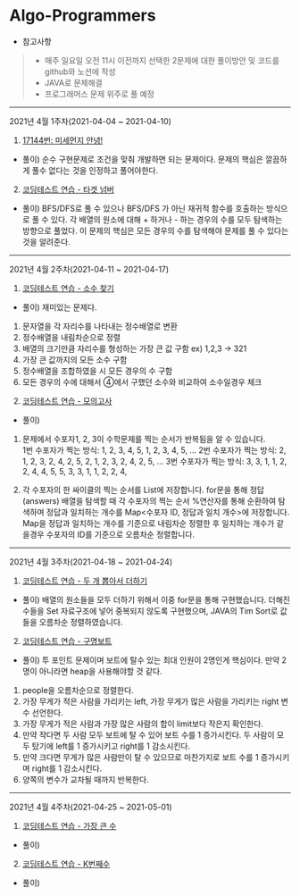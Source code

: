 # Algo-Programmers


* 참고사항
> + 매주 일요일 오전 11시 이전까지 선택한 2문제에 대한 풀이방안 및 코드를 github와 노션에 작성
> + JAVA로 문제해결
> + 프로그래머스 문제 위주로 풀 예정

* * *

2021년 4월 1주차(2021-04-04 ~ 2021-04-10)
1) [17144번: 미세먼지 안녕!](https://www.acmicpc.net/problem/17144)
+ 풀이) 순수 구현문제로 조건을 맞춰 개발하면 되는 문제이다. 문제의 핵심은 깔끔하게 풀수 없다는 것을 인정하고 풀어야한다.

2) [코딩테스트 연습 - 타겟 넘버](https://programmers.co.kr/learn/courses/30/lessons/43165)
+ 풀이) BFS/DFS로 풀 수 있으나 BFS/DFS 가 아닌 재귀적 함수를 호출하는 방식으로 풀 수 있다. 각 배열의 원소에 대해 + 하거나 - 하는 경우의 수를 모두 탐색하는 방향으로 풀었다. 이 문제의 핵심은 모든 경우의 수를 탐색해야 문제를 풀 수 있다는 것을 알려준다.

* * *
2021년 4월 2주차(2021-04-11 ~ 2021-04-17)
1) [코딩테스트 연습 - 소수 찾기](https://programmers.co.kr/learn/courses/30/lessons/42839)
+ 풀이) 재미있는 문제다. 

1. 문자열을 각 자리수를 나타내는 정수배열로 변환
2. 정수배열을 내림차순으로 정렬
3. 배열의 크기만큼 자리수를 형성하는 가장 큰 값 구함
ex) 1,2,3 → 321
4. 가장 큰 값까지의 모든 소수 구함
5. 정수배열을 조합하였을 시 모든 경우의 수 구함
6. 모든 경우의 수에 대해서 ④에서 구했던 소수와 비교하여 소수일경우 체크 

2) [코딩테스트 연습 - 모의고사](https://programmers.co.kr/learn/courses/30/lessons/42840)
+ 풀이) 
1. 문제에서 수포자1, 2, 3이 수학문제를 찍는 순서가 반복됨을 알 수 있습니다.  
1번 수포자가 찍는 방식: 1, 2, 3, 4, 5, 1, 2, 3, 4, 5, ...
2번 수포자가 찍는 방식: 2, 1, 2, 3, 2, 4, 2, 5, 2, 1, 2, 3, 2, 4, 2, 5, ...
3번 수포자가 찍는 방식: 3, 3, 1, 1, 2, 2, 4, 4, 5, 5, 3, 3, 1, 1, 2, 2, 4, 

2. 각 수포자의 한 싸이클의 찍는 순서를 List에 저장합니다. for문을 통해 정답(answers) 배열을 탐색할 때 각 수포자의 찍는 순서 %연산자를 통해 순환하여 탐색하며 정답과 일치하는 개수를 Map<수포자 ID, 정답과 일치 개수>에 저장합니다.
Map을 정답과 일치하는 개수를 기준으로 내림차순 정렬한 후 일치하는 개수가 같을경우 수포자의 ID를 기준으로 오름차순 정렬합니다.

* * *
2021년 4월 3주차(2021-04-18 ~ 2021-04-24)
1. [코딩테스트 연습 - 두 개 뽑아서 더하기](https://programmers.co.kr/learn/courses/30/lessons/68644)
+ 풀이) 배열의 원소들을 모두 더하기 위해서 이중 for문을 통해 구현했습니다.
더해진 수들을 Set 자료구조에 넣어 중복되지 않도록 구현했으며, JAVA의 Tim Sort로 값들을 오름차순 정렬하였습니다.


2. [코딩테스트 연습 - 구명보트](https://programmers.co.kr/learn/courses/30/lessons/42885)
+ 풀이)
투 포인트 문제이며 보트에 탈수 있는 최대 인원이 2명인게 핵심이다.
만약 2명이 아니라면 heap을 사용해야할 것 같다.
1. people을 오름차순으로 정렬한다.
2. 가장 무게가 적은 사람을 가리키는 left, 가장 무게가 많은 사람을 가리키는 right 변수 선언한다.
3. 가장 무게가 적은 사람과 가장 많은 사람의 합이 limit보다 작은지 확인한다.
4. 만약 작다면 두 사람 모두 보트에 탈 수 있어 보트 수를 1 증가시킨다. 두 사람이 모두 탔기에 left를 1 증가시키고 right를 1 감소시킨다.
5. 만약 크다면 무게가 많은 사람만이 탈 수 있으므로 마찬가지로 보트 수를 1 증가시키며 right를 1 감소시킨다.
6. 양쪽의 변수가 교차될 때까지 반복한다.

* * *
2021년 4월 4주차(2021-04-25 ~ 2021-05-01)
1. [코딩테스트 연습 - 가장 큰 수](https://programmers.co.kr/learn/courses/30/lessons/42746)
+ 풀이) 

2. [코딩테스트 연습 - K번째수](https://programmers.co.kr/learn/courses/30/lessons/42748)
+ 풀이) 


